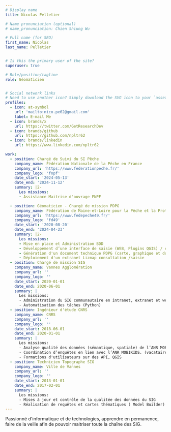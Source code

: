 ```yaml
---
# Display name
title: Nicolas Pelletier

# Name pronunciation (optional)
# name_pronunciation: Chien Shiung Wu

# Full name (for SEO)
first_name: Nicolas
last_name: Pelletier


# Is this the primary user of the site?
superuser: true

# Role/position/tagline
role: Géomaticien


# Social network links
# Need to use another icon? Simply download the SVG icon to your `assets/media/icons/` folder.
profiles:
  - icon: at-symbol
    url: 'mailto:nico.pe62@gmail.com'
    label: E-mail Me
  - icon: brands/x
    url: https://twitter.com/GetResearchDev
  - icon: brands/github
    url: https://github.com/npltr62
  - icon: brands/linkedin
    url: https://www.linkedin.com/npltr62

work:
  - position: Chargé de Suivi du SI Pêche
    company_name: Fédération Nationale de la Pêche en France
    company_url: 'https://www.federationpeche.fr/'
    company_logo: 'fnpf'
    date_start: '2024-05-13'
    date_end: '2024-11-12'
    summary: |2-
      Les missions:
      - Assistance Maitrise d'ouvrage FNPF

  - position: Géomaticien - Chargé de mission PDPG 
    company_name: Fédération de Maine-et-Loire pour la Pêche et la Protection du Milieu Aquatique
    company_url: 'https://www.fedepeche49.fr/'
    company_logo: 'fd49'
    date_start: '2020-08-20'
    date_end: '2024-04-23'
    summary: |2-
      Les missions:
      - Mise en place et Administration BDD
      - Développement d’une interface de saisie (WEB, Plugins QGIS) / consultation(WEB)
      - Génération d'un document technique PDPG (carte, graphique et données) à lavolée
      - Déploiement d'un extranet Lizmap consultation /saisie
  - position: Chargé de mission SIG
    company_name: Vannes Agglomération
    company_url: ''
    company_logo: ''
    date_start: 2020-01-01
    date_end: 2020-06-01
    summary: |
      Les missions:
      - Administration du SIG communautaire en intranet, extranet et web
      - Automatisation des tâches (Python)
  - position: Ingénieur d'étude CNRS
    company_name: CNRS
    company_url: ''
    company_logo: ''
    date_start: 2018-06-01
    date_end: 2020-01-01
    summary: |
      Les missions:
      - Analyse qualité des données (sémantique, spatiale) de l’ANR MOBIKIDS :
      - Coordination d’enquêtes en lien avec l’ANR MOBIKIDS. (vacataires / familles)
      - Formations d'utilisateurs sur des API, QGIS
  - position: Technicien Topographe SIG
    company_name: Ville de Vannes
    company_url: ''
    company_logo: ''
    date_start: 2013-01-01
    date_end: 2017-02-01
    summary: |
      Les missions:
      - Mises à jour et contrôle de la qualitée des données du SIG
      - Réalisation de requêtes et cartes thématiques ( Model Builder)
---
```

Passionné d'informatique et de technologies, apprendre en permanence, faire de la veille afin de pouvoir maitriser toute la chaîne des SIG.
